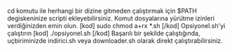 cd komutu ile herhangi bir dizine gitmeden çalıştırmak için $PATH degiskeninize scripti ekleyebilirsiniz.
Komut dosyalarına yürütme izinleri verdiğinizden emin olun.
[kod] sudo chmod a+rx *.sh [/kod]
Opsiyonel.sh'yi çalıştırın
[kod] ./opsiyonel.sh [/kod]
Başarılı bir şekilde çalıştığında, uçbiriminizde indirici.sh veya downloader.sh olarak direkt çalıştırabilirsiniz.